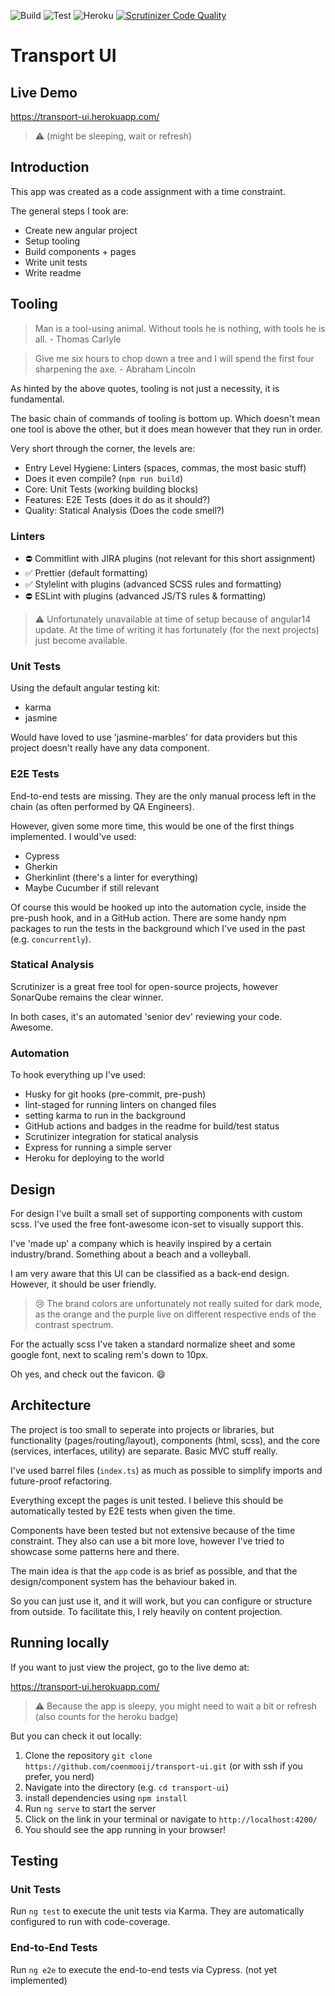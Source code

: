 ![Build](https://github.com/coenmooij/transport-ui/actions/workflows/build.yml/badge.svg)
![Test](https://github.com/coenmooij/transport-ui/actions/workflows/test.yml/badge.svg)
![Heroku](https://pyheroku-badge.herokuapp.com/?app=transport-ui)
[![Scrutinizer Code Quality](https://scrutinizer-ci.com/g/coenmooij/transport-ui/badges/quality-score.png?b=main)](https://scrutinizer-ci.com/g/coenmooij/transport-ui/?branch=main)

# Transport UI

## Live Demo

https://transport-ui.herokuapp.com/

> :warning: (might be sleeping, wait or refresh)

## Introduction

This app was created as a code assignment with a time constraint.

The general steps I took are:

- Create new angular project
- Setup tooling
- Build components + pages
- Write unit tests
- Write readme

## Tooling

> Man is a tool-using animal. Without tools he is nothing, with tools he is all. - Thomas Carlyle

> Give me six hours to chop down a tree and I will spend the first four sharpening the axe. - Abraham Lincoln

As hinted by the above quotes, tooling is not just a necessity, it is fundamental.

The basic chain of commands of tooling is bottom up. Which doesn't mean one tool is above the other, but it does mean
however that they run in order.

Very short through the corner, the levels are:

- Entry Level Hygiene: Linters (spaces, commas, the most basic stuff)
- Does it even compile? (`npm run build`)
- Core: Unit Tests (working building blocks)
- Features: E2E Tests (does it do as it should?)
- Quality: Statical Analysis (Does the code smell?)

### Linters

- :no_entry: Commitlint with JIRA plugins (not relevant for this short assignment)
- :white_check_mark: Prettier (default formatting)
- :white_check_mark: Stylelint with plugins (advanced SCSS rules and formatting)
- :no_entry: ESLint with plugins (advanced JS/TS rules & formatting)

> :warning: Unfortunately unavailable at time of setup because of angular14 update. At the time of writing it has
> fortunately (for the next projects) just become available.

### Unit Tests

Using the default angular testing kit:

- karma
- jasmine

Would have loved to use 'jasmine-marbles' for data providers but this project doesn't really have any data component.

### E2E Tests

End-to-end tests are missing. They are the only manual process left in the chain (as often performed by QA Engineers).

However, given some more time, this would be one of the first things implemented. I would've used:

- Cypress
- Gherkin
- Gherkinlint (there's a linter for everything)
- Maybe Cucumber if still relevant

Of course this would be hooked up into the automation cycle, inside the pre-push hook, and in a GitHub action. There are
some handy npm packages to run the tests in the background which I've used in the past (e.g. `concurrently`).

### Statical Analysis

Scrutinizer is a great free tool for open-source projects, however SonarQube remains the clear winner.

In both cases, it's an automated 'senior dev' reviewing your code. Awesome.

### Automation

To hook everything up I've used:

- Husky for git hooks (pre-commit, pre-push)
- lint-staged for running linters on changed files
- setting karma to run in the background
- GitHub actions and badges in the readme for build/test status
- Scrutinizer integration for statical analysis
- Express for running a simple server
- Heroku for deploying to the world

## Design

For design I've built a small set of supporting components with custom scss. I've used the free font-awesome icon-set to
visually support this.

I've 'made up' a company which is heavily inspired by a certain industry/brand. Something about a beach and a
volleyball.

I am very aware that this UI can be classified as a back-end design. However, it should be user friendly.

> 😢 The brand colors are unfortunately not really suited for dark mode, as the orange and the purple live on different
> respective ends of the contrast spectrum.

For the actually scss I've taken a standard normalize sheet and some google font, next to scaling rem's down to 10px.

Oh yes, and check out the favicon. :smile:

## Architecture

The project is too small to seperate into projects or libraries, but functionality (pages/routing/layout), components
(html, scss), and the core (services, interfaces, utility) are separate. Basic MVC stuff really.

I've used barrel files (`index.ts`) as much as possible to simplify imports and future-proof refactoring.

Everything except the pages is unit tested. I believe this should be automatically tested by E2E tests when given the
time.

Components have been tested but not extensive because of the time constraint. They also can use a bit more love, however
I've tried to showcase some patterns here and there.

The main idea is that the `app` code is as brief as possible, and that the design/component system has the behaviour
baked in.

So you can just use it, and it will work, but you can configure or structure from outside. To facilitate this, I rely
heavily on content projection.

## Running locally

If you want to just view the project, go to the live demo at:

https://transport-ui.herokuapp.com/

> :warning: Because the app is sleepy, you might need to wait a bit or refresh (also counts for the heroku badge)

But you can check it out locally:

1. Clone the repository `git clone https://github.com/coenmooij/transport-ui.git` (or with ssh if you prefer, you nerd)
2. Navigate into the directory (e.g. `cd transport-ui`)
3. install dependencies using `npm install`
4. Run `ng serve` to start the server
5. Click on the link in your terminal or navigate to `http://localhost:4200/`
6. You should see the app running in your browser!

## Testing

### Unit Tests

Run `ng test` to execute the unit tests via Karma. They are automatically configured to run with code-coverage.

### End-to-End Tests

Run `ng e2e` to execute the end-to-end tests via Cypress. (not yet implemented)
